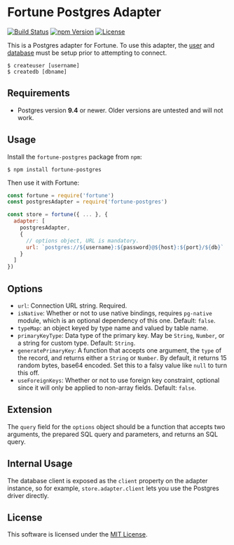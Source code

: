 # Fortune Postgres Adapter

[![Build Status](https://img.shields.io/travis/fortunejs/fortune-postgres/master.svg?style=flat-square)](https://travis-ci.org/fortunejs/fortune-postgres)
[![npm Version](https://img.shields.io/npm/v/fortune-postgres.svg?style=flat-square)](https://www.npmjs.com/package/fortune-postgres)
[![License](https://img.shields.io/npm/l/fortune-postgres.svg?style=flat-square)](https://raw.githubusercontent.com/fortunejs/fortune-postgres/master/LICENSE)

This is a Postgres adapter for Fortune. To use this adapter, the [user](http://www.postgresql.org/docs/9.4/static/app-createuser.html) and [database](http://www.postgresql.org/docs/9.4/static/app-createdb.html) must be setup prior to attempting to connect.

```
$ createuser [username]
$ createdb [dbname]
```


## Requirements

- Postgres version **9.4** or newer. Older versions are untested and will not work.


## Usage

Install the `fortune-postgres` package from `npm`:

```
$ npm install fortune-postgres
```

Then use it with Fortune:

```js
const fortune = require('fortune')
const postgresAdapter = require('fortune-postgres')

const store = fortune({ ... }, {
  adapter: [
    postgresAdapter,
    {
      // options object, URL is mandatory.
      url: `postgres://${username}:${password}@${host}:${port}/${db}`
    }
  ]
})
```


## Options

- `url`: Connection URL string. Required.
- `isNative`: Whether or not to use native bindings, requires `pg-native` module, which is an optional dependency of this one. Default: `false`.
- `typeMap`: an object keyed by type name and valued by table name.
- `primaryKeyType`: Data type of the primary key. May be `String`, `Number`, or a string for custom type. Default: `String`.
- `generatePrimaryKey`: A function that accepts one argument, the `type` of the record, and returns either a `String` or `Number`. By default, it returns 15 random bytes, base64 encoded. Set this to a falsy value like `null` to turn this off.
- `useForeignKeys`: Whether or not to use foreign key constraint, optional since it will only be applied to non-array fields. Default: `false`.


## Extension

The `query` field for the `options` object should be a function that accepts two arguments, the prepared SQL query and parameters, and returns an SQL query.


## Internal Usage

The database client is exposed as the `client` property on the adapter instance, so for example, `store.adapter.client` lets you use the Postgres driver directly.


## License

This software is licensed under the [MIT License](//github.com/fortunejs/fortune-postgres/blob/master/LICENSE).
